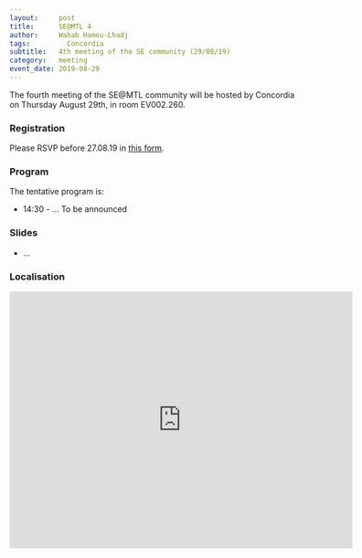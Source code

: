 ```yaml
---
layout:     post
title:      SE@MTL 4
author:     Wahab Hamou-Lhadj
tags: 		  Concordia
subtitle:  	4th meeting of the SE community (29/08/19)
category:   meeting
event_date: 2019-08-29
---
```


The fourth meeting of the SE@MTL community will be hosted by Concordia on Thursday August 29th, in room EV002.260.

### Registration

Please RSVP before 27.08.19 in [this form](https://docs.google.com/spreadsheets/d/1IxdCFGugpDGVam2E9h3HrvnKHbjkyB-GAK23KEQj4Nc/edit?usp=sharing).

### Program

The tentative program is:
  - 14:30 - ... To be announced

### Slides

  - ...

### Localisation

<iframe src="https://www.google.com/maps/embed?pb=!1m18!1m12!1m3!1d2796.726521050341!2d-73.57928919786269!3d45.49545163064602!2m3!1f0!2f0!3f0!3m2!1i1024!2i768!4f13.1!3m3!1m2!1s0x4cc91b3ec66d8e57%3A0x636327e7fb8554fe!2sConcordia+University+EV+Building!5e0!3m2!1sfr!2sca!4v1564066459266!5m2!1sfr!2sca" width="600" height="450" frameborder="0" style="border:0" allowfullscreen></iframe>
